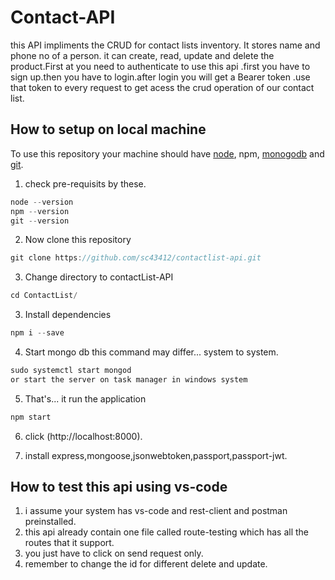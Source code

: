 # Contact-API 
this API impliments the CRUD for contact lists inventory. It stores name and phone no  of a person. it can create, read, update and delete the product.First at you need to authenticate to use this api .first you have to sign up.then you have to login.after login you will get a Bearer token .use that token to every request to get acess the crud operation of our contact list.

## How to setup on local machine
To use this repository your machine should have [node](https://nodejs.org/en/), npm, [monogodb](https://docs.mongodb.com/manual/installation/) and [git](https://git-scm.com/downloads). 
1. check pre-requisits by these.
```go
node --version
npm --version
git --version
```
2. Now clone this repository
```go
git clone https://github.com/sc43412/contactlist-api.git
```
3. Change directory to contactList-API
```go
cd ContactList/
```

3. Install dependencies
```go
npm i --save
```
4. Start mongo db this command may differ... system to system.
```go
sudo systemctl start mongod
or start the server on task manager in windows system
```
5. That's... it  run the application
```go
npm start
```
6. click (http://localhost:8000).

7. install express,mongoose,jsonwebtoken,passport,passport-jwt.

## How to test this api using vs-code
1. i assume your system has vs-code and rest-client  and postman preinstalled.
2. this api already contain one file called route-testing which has all the routes that it support.
3. you just have to click on send request only.
4. remember to change the id for different delete and update.


